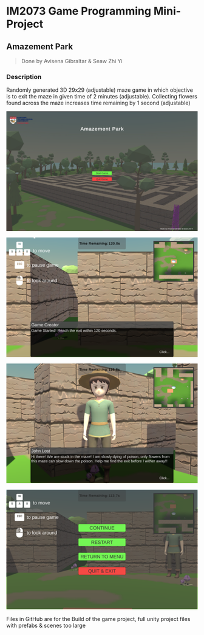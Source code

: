 # IM2073 Game Programming Mini-Project
## Amazement Park
> Done by Avisena Gibraltar & Seaw Zhi Yi
### Description
Randomly generated 3D 29x29 (adjustable) maze game in which objective is to exit the maze in given time of 2 minutes (adjustable). Collecting flowers found across the maze increases time remaining by 1 second (adjustable)

![Main Menu Screen Image](./gameScreenshots/mainmenuSS.png)

![Start of Game Image](./gameScreenshots/startgameSS.png)

![NPC Dialogue Image](./gameScreenshots/NPCdialogueSS.png)

![Pause Menu Image](./gameScreenshots/pausemenuSS.png)


Files in GitHub are for the Build of the game project, full unity project files with prefabs & scenes too large
